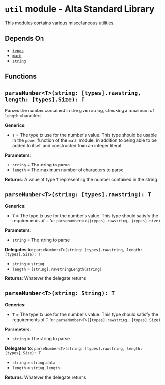 # `util` module - Alta Standard Library
This modules contains various miscellaneous utilities.

## Depends On
  * [`types`](types.md)
  * [`math`](math.md)
  * [`string`](string.md)

Functions
---
## `parseNumber<T>(string: [types].rawstring, length: [types].Size): T`
Parses the number contained in the given string, checking a maximum of `length` characters.

**Generics**:
  * `T` = The type to use for the number's value.
          This type should be usable in the `power` function of the `math` module, in addition to
          being able to be added to itself and constructed from an integer literal.

**Parameters**:
  * `string` = The string to parse
  * `length` = The maximum number of characters to parse

**Returns**: A value of type `T` representing the number contained in the string

## `parseNumber<T>(string: [types].rawstring): T`
**Generics**:
  * `T` = The type to use for the number's value. This type should satisfy the requirements of `T` for `parseNumber<T>([types].rawstring, [types].Size)`

**Parameters**:
  * `string` = The string to parse

**Delegates to**: `parseNumber<T>(string: [types].rawstring, length: [types].Size): T`
  * `string` = `string`
  * `length` = `[string].rawstringLength(string)`

**Returns**: Whatever the delegate returns

## `parseNumber<T>(string: String): T`
**Generics**:
  * `T` = The type to use for the number's value. This type should satisfy the requirements of `T` for `parseNumber<T>([types].rawstring, [types].Size)`

**Parameters**:
  * `string` = The string to parse

**Delegates to**: `parseNumber<T>(string: [types].rawstring, length: [types].Size): T`
  * `string` = `string.data`
  * `length` = `string.length`

**Returns**: Whatever the delegate returns
